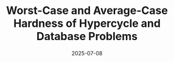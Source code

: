 ---
title: "Worst-Case and Average-Case Hardness of Hypercycle and Database
  Problems"
authors: "Cheng-Hao Fu, Andrea Lincoln, Rene Reyes"
collection: publications
permalink: /publication/hypergraphs
date: 2025-07-08
venue: "ICALP"
link: "https://arxiv.org/abs/2504.18640"

---